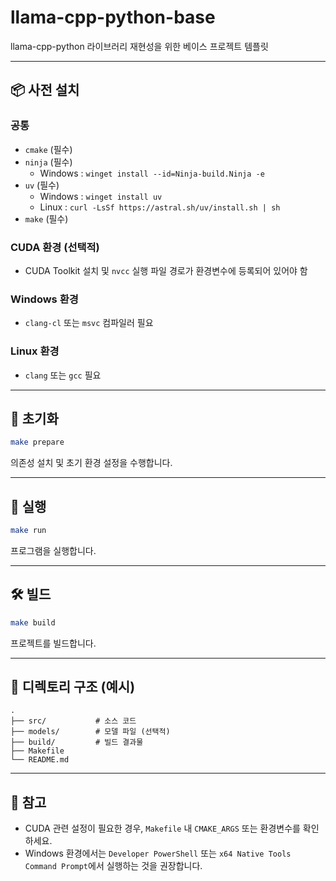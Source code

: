 # llama-cpp-python-base

llama-cpp-python 라이브러리 재현성을 위한 베이스 프로젝트 템플릿

---

## 📦 사전 설치

### 공통
- `cmake` (필수)
- `ninja` (필수)
  - Windows : `winget install --id=Ninja-build.Ninja -e`
- `uv` (필수)
  - Windows : `winget install uv`
  - Linux : `curl -LsSf https://astral.sh/uv/install.sh | sh`
- `make` (필수)

### CUDA 환경 (선택적)
- CUDA Toolkit 설치 및 `nvcc` 실행 파일 경로가 환경변수에 등록되어 있어야 함

### Windows 환경
- `clang-cl` 또는 `msvc` 컴파일러 필요

### Linux 환경
- `clang` 또는 `gcc` 필요

---

## 🔧 초기화

```bash
make prepare
```

의존성 설치 및 초기 환경 설정을 수행합니다.

---

## 🚀 실행

```bash
make run
```

프로그램을 실행합니다.

---

## 🛠 빌드

```bash
make build
```

프로젝트를 빌드합니다.

---

## 📂 디렉토리 구조 (예시)

```
.
├── src/           # 소스 코드
├── models/        # 모델 파일 (선택적)
├── build/         # 빌드 결과물
├── Makefile
└── README.md
```

---

## 📝 참고

- CUDA 관련 설정이 필요한 경우, `Makefile` 내 `CMAKE_ARGS` 또는 환경변수를 확인하세요.
- Windows 환경에서는 `Developer PowerShell` 또는 `x64 Native Tools Command Prompt`에서 실행하는 것을 권장합니다.

